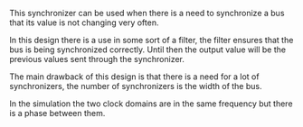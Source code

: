 This synchronizer can be used when there is a need to synchronize a bus that its value is not changing very often.

In this design there is a use in some sort of a filter, the filter ensures that the bus is being synchronized correctly. Until then the output value will be the previous values sent through the synchronizer.  

The main drawback of this design is that there is a need for a lot of synchronizers, the number of synchronizers is the width of the bus.

In the simulation the two clock domains are in the same frequency but there is a phase between them.

